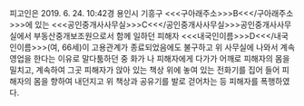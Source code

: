 피고인은 2019. 6. 24. 10:42경 용인시 기흥구 <<<구아래주소>>>B<<</구아래주소>>>에 있는 <<<공인중개사사무실>>>C<<</공인중개사사무실>>>공인중개사사무실에서 부동산중개보조원으로서 함께 일하던 피해자 <<<내국인이름>>>D<<</내국인이름>>>(여, 66세)이 고용관계가 종료되었음에도 불구하고 위 사무실에 나와서 계속 영업을 한다는 이유로 말다툼하던 중 화가 나 피해자에게 다가가 어깨로 피해자의 몸을 밀치고, 계속하여 그곳 피해자가 앉아 있는 책상 위에 놓여 있는 전화기를 집어 들어 피해자의 몸을 향하여 내던지고 위 책상과 공유기를 발로 걷어차는 등 피해자를 폭행하였다.
